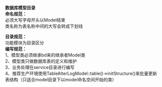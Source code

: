 **数据库模型目录**
<br>
**命名规范：**
<br>必须大写字母开头以Model结束
<br>类名称为表名称中间的大写会转成下划线

**目录规范：**
<br>功能模块为目录区分
<br>
**编写规范：**
<br>1、模型类必须继承bd来的继承者Model类
<br>2、模型类只做数据库表的定义和维护
<br>3、业务处理在service目录进行编写
<br>4、推荐生产环境使用TableAlterLogModel::table()->initStructure()来批量更新表结构（只适合model目录下以model命名空间开始的类）